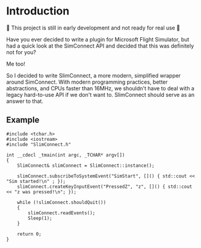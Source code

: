 # Introduction

🚧 This project is still in early development and not ready for real use 🚧

Have you ever decided to write a plugin for Microsoft Flight Simulator, but had a quick look at the SimConnect API and decided that this was definitely not for you?

Me too!

So I decided to write SlimConnect, a more modern, simplified wrapper around SimConnect. With modern programming practices, better abstractions, and CPUs faster than 16MHz, we shouldn't have to deal with a legacy hard-to-use API if we don't want to. SlimConnect should serve as an answer to that.

## Example

```
#include <tchar.h>
#include <iostream>
#include "SlimConnect.h"

int __cdecl _tmain(int argc, _TCHAR* argv[])
{
	SlimConnect& slimConnect = SlimConnect::instance();

	slimConnect.subscribeToSystemEvent("SimStart", []() { std::cout << "Sim started!\n" ; });
	slimConnect.createKeyInputEvent("PressedZ", "z", []() { std::cout << "z was pressed!\n"; });

	while (!slimConnect.shouldQuit())
	{
		slimConnect.readEvents();
		Sleep(1);
	}

	return 0;
}

```
